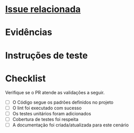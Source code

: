 <!--
Lembre-se de abrir este PR após:
1. enviar e testar a implementação na branch develop;
2. garantir que não existam erros;
3. validar que o pipeline está executando o lint, testes e gerando o build corretamente.
-->

# [Issue relacionada](url_issue)

<!-- Explique as alterações que você fez em alto nível. Aqui é onde o revisor saberá o efeito geral do PR. -->

# Evidências

<!-- Pontue todas as evidências necessárias para demonstrar o resultado obtido, seja com imagens ou vídeos. -->

# Instruções de teste

<!-- Quais os pré-requisitos e etapas para reproduzir os testes? -->

# Checklist

Verifique se o PR atende as validações a seguir.

- [ ] O Código segue os padrões definidos no projeto
- [ ] O lint foi executado com sucesso 
- [ ] Os testes unitários foram adicionados
- [ ] Cobertura de testes foi respeita
- [ ] A documentação foi criada/atualizada para este cenário